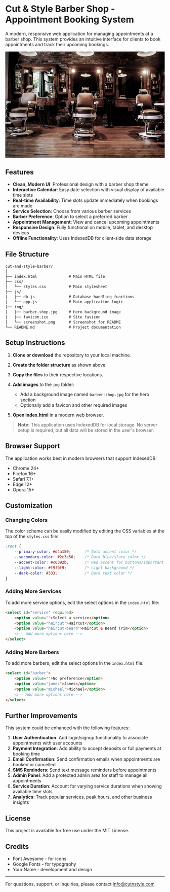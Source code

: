 # Cut & Style Barber Shop - Appointment Booking System

A modern, responsive web application for managing appointments at a barber shop. This system provides an intuitive interface for clients to book appointments and track their upcoming bookings.

![Cut & Style Barber Shop](img/screenshot.png)

## Features

- **Clean, Modern UI**: Professional design with a barber shop theme
- **Interactive Calendar**: Easy date selection with visual display of available time slots
- **Real-time Availability**: Time slots update immediately when bookings are made
- **Service Selection**: Choose from various barber services
- **Barber Preference**: Option to select a preferred barber
- **Appointment Management**: View and cancel upcoming appointments
- **Responsive Design**: Fully functional on mobile, tablet, and desktop devices
- **Offline Functionality**: Uses IndexedDB for client-side data storage

## File Structure

```
cut-and-style-barber/
│
├── index.html              # Main HTML file
├── css/
│   └── styles.css          # Main stylesheet
├── js/
│   ├── db.js               # Database handling functions
│   └── app.js              # Main application logic
├── img/
│   ├── barber-shop.jpg     # Hero background image
│   ├── favicon.ico         # Site favicon
│   └── screenshot.png      # Screenshot for README
└── README.md               # Project documentation
```

## Setup Instructions

1. **Clone or download** the repository to your local machine.
2. **Create the folder structure** as shown above.
3. **Copy the files** to their respective locations.
4. **Add images** to the `img` folder:
   - Add a background image named `barber-shop.jpg` for the hero section
   - Optionally add a favicon and other required images

5. **Open index.html** in a modern web browser.

> **Note:** This application uses IndexedDB for local storage. No server setup is required, but all data will be stored in the user's browser.

## Browser Support

The application works best in modern browsers that support IndexedDB:
- Chrome 24+
- Firefox 16+
- Safari 7.1+
- Edge 12+
- Opera 15+

## Customization

### Changing Colors

The color scheme can be easily modified by editing the CSS variables at the top of the `styles.css` file:

```css
:root {
    --primary-color: #d4a150;      /* Gold accent color */
    --secondary-color: #2c3e50;    /* Dark blue/slate color */
    --accent-color: #c0392b;       /* Red accent for buttons/important elements */
    --light-color: #f9f9f9;        /* Light background */
    --dark-color: #333;            /* Dark text color */
}
```

### Adding More Services

To add more service options, edit the select options in the `index.html` file:

```html
<select id="service" required>
    <option value="">Select a service</option>
    <option value="haircut">Haircut</option>
    <option value="haircut-beard">Haircut & Beard Trim</option>
    <!-- Add more options here -->
</select>
```

### Adding More Barbers

To add more barbers, edit the select options in the `index.html` file:

```html
<select id="barber">
    <option value="">No preference</option>
    <option value="james">James</option>
    <option value="michael">Michael</option>
    <!-- Add more options here -->
</select>
```

## Further Improvements

This system could be enhanced with the following features:

1. **User Authentication**: Add login/signup functionality to associate appointments with user accounts
2. **Payment Integration**: Add ability to accept deposits or full payments at booking time
3. **Email Confirmation**: Send confirmation emails when appointments are booked or cancelled
4. **SMS Reminders**: Send text message reminders before appointments
5. **Admin Panel**: Add a protected admin area for staff to manage all appointments
6. **Service Duration**: Account for varying service durations when showing available time slots
7. **Analytics**: Track popular services, peak hours, and other business insights

## License

This project is available for free use under the MIT License.

## Credits

- Font Awesome - for icons
- Google Fonts - for typography
- Your Name - development and design

---

For questions, support, or inquiries, please contact info@cutnstyle.com